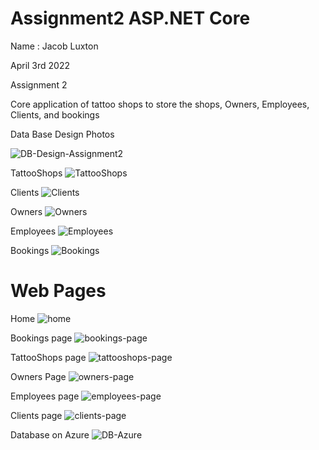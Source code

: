 # Assignment2 ASP.NET Core

Name : Jacob Luxton

April 3rd 2022

Assignment 2

Core application of tattoo shops to store the shops, Owners, Employees, Clients, and bookings

Data Base Design Photos 

![DB-Design-Assignment2](https://user-images.githubusercontent.com/85134060/161364679-8ee9a2bc-600c-4e42-a509-25f2173b66bd.png)

TattooShops
![TattooShops](https://user-images.githubusercontent.com/85134060/161364710-866155da-cefa-41d8-93f1-061f60ff2ae7.png)


Clients
![Clients](https://user-images.githubusercontent.com/85134060/161364744-f5125b7c-1662-48f6-9196-9f87fd47b317.png)


Owners
![Owners](https://user-images.githubusercontent.com/85134060/161364751-dde31b71-7d31-482d-b46b-13b78126096c.png)

Employees
![Employees](https://user-images.githubusercontent.com/85134060/161364763-2b0b07dd-316e-4fcf-b657-ffcc24ec3c60.png)

Bookings
![Bookings](https://user-images.githubusercontent.com/85134060/161364768-daabaf3d-b082-41b8-b0d3-bdf998eed023.png)

# Web Pages

Home
![home](https://user-images.githubusercontent.com/85134060/161364803-13d1c8c5-a0f4-44a5-8587-9c0084ba3ac0.png)

Bookings page
![bookings-page](https://user-images.githubusercontent.com/85134060/161364823-233367df-acbf-470f-a8e7-83a2b54e3f85.png)

TattooShops page
![tattooshops-page](https://user-images.githubusercontent.com/85134060/161364828-f71f1774-2b86-4903-9149-c2fcf5db95f6.png)

Owners Page
![owners-page](https://user-images.githubusercontent.com/85134060/161364839-15e24609-e886-4cb7-8885-58416ecbffc2.png)


Employees page
![employees-page](https://user-images.githubusercontent.com/85134060/161364851-d5a256a1-a9a7-49b5-9915-7e37a9dd7f1c.png)

Clients page
![clients-page](https://user-images.githubusercontent.com/85134060/161364858-bf8dc48d-824f-4033-8c4c-29e3a8285bef.png)


Database on Azure
![DB-Azure](https://user-images.githubusercontent.com/85134060/161364877-cc44fe64-4bab-4494-be7e-12f7d638c630.png)

